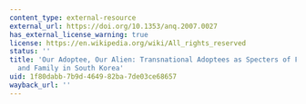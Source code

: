 ```yaml
---
content_type: external-resource
external_url: https://doi.org/10.1353/anq.2007.0027
has_external_license_warning: true
license: https://en.wikipedia.org/wiki/All_rights_reserved
status: ''
title: 'Our Adoptee, Our Alien: Transnational Adoptees as Specters of Foreignness
  and Family in South Korea'
uid: 1f80dabb-7b9d-4649-82ba-7de03ce68657
wayback_url: ''
---
```

